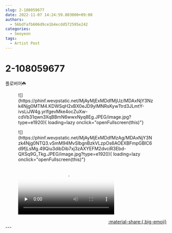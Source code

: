 ```yaml
---
slug: 2-108059677
date: 2022-11-07 14:24:59.803000+09:00
authors:
  - 56bdfafb606d9ce1b4ecdd572595e242
categories:
  - Seoyeon
tags:
  - Artist Post
---
```


# 2-108059677

<div class="post-container" markdown="1">
<div class="content-container md-sidebar__scrollwrap" markdown="1">

플로버어☘️
<figure markdown="1">
![](https://phinf.wevpstatic.net/MjAyMjExMDdfMjUz/MDAxNjY3Nzk4Njg0MTM4.KDWSqH2xBX0eJD9ylMNRsKywTtrd3JLmtY-ivsLiJW4g.yrlfgevMke4ocZuXw-cdVb31qwn3XqBBmN6wwxNyq8Eg.JPEG/image.jpg?type=e1920){ loading=lazy onclick="openFullscreen(this)"}
</figure>

<figure markdown="1">
![](https://phinf.wevpstatic.net/MjAyMjExMDdfMzAg/MDAxNjY3Nzk4Njg0NTQ3.vSmM94MvSlbgnBzkVLzpOs6AOEXBFmpGBlC6d9fjLsMg.49Qiu3dibDib7xj3zAXYEFM2dvciR3Ebd-QXSq9G_Tkg.JPEG/image.jpg?type=e1920){ loading=lazy onclick="openFullscreen(this)"}
</figure>


<figure markdown="1">
<video controls="controls" preload="none" poster="/assets/videos/weverse_0-169498-thumb.jpg">
<source src="/assets/videos/weverse_0-169498.mp4#t=1" type="video/mp4">
Your browser does not support the video tag.
</video>
</figure>


</div>
</div>

<div style="text-align: right;" markdown="1">
<a href="https://weverse.io/fromis9/artist/2-108059677" style="text-align: right;">:material-share:{.big-emoji}</a>
</div>
---
